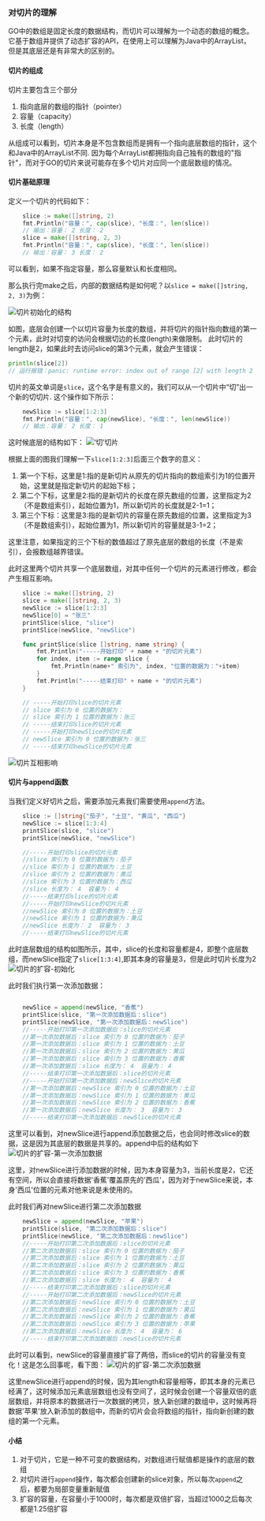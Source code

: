 ### 对切片的理解

GO中的数组是固定长度的数据结构，而切片可以理解为一个动态的数组的概念。
它基于数组并提供了动态扩容的API，在使用上可以理解为Java中的ArrayList，但是其底层还是有非常大的区别的。

#### 切片的组成
切片主要包含三个部分
1. 指向底层的数组的指针（pointer）
2. 容量（capacity） 
3. 长度（length）

从组成可以看到，切片本身是不包含数组而是拥有一个指向底层数组的指针，这个和Java中的ArrayList不同.
因为每个ArrayList都拥指向自己独有的数组的"指针"，而对于GO的切片来说可能存在多个切片对应同一个底层数组的情况。

#### 切片基础原理
定义一个切片的代码如下：

```GO
	slice := make([]string, 2)
	fmt.Println("容量：", cap(slice), "长度：", len(slice))
    // 输出：容量： 2 长度： 2
    slice = make([]string, 2, 3)
	fmt.Println("容量：", cap(slice), "长度：", len(slice))
	// 输出：容量： 3 长度： 2
```

可以看到，如果不指定容量，那么容量默认和长度相同。

那么执行完make之后，内部的数据结构是如何呢？以`slice = make([]string, 2, 3)`为例：

![切片初始化的结构](assets/切片初始化.png)

如图，底层会创建一个以切片容量为长度的数组，并将切片的指针指向数组的第一个元素，此时对切变的访问会根据切边的长度(length)来做限制。
此时切片的length是2，如果此时去访问slice的第3个元素，就会产生错误：
```go
println(slice[2])
// 运行报错：panic: runtime error: index out of range [2] with length 2
```

切片的英文单词是`slice`，这个名字是有意义的，我们可以从一个切片中“切”出一个新的切切片.
这个操作如下所示：
```go
	newSlice := slice[1:2:3]
	fmt.Println("容量：", cap(newSlice), "长度：", len(newSlice))
	// 输出：容量： 2 长度： 1
```
这时候底层的结构如下：
![‘切’切片](assets/切切片.png)

根据上面的图我们理解一下`slice[1:2:3]`后面三个数字的意义：
1. 第一个下标，这里是1:指的是新切片从原先的切片指向的数组索引为1的位置开始，这里就是指定新切片的起始下标；
2. 第二个下标，这里是2:指的是新切片的长度在原先数组的位置，这里指定为2（不是数组索引），起始位置为1，所以新切片的长度就是2-1=1；
3. 第三个下标：这里是3:指的是新切片的容量在原先数组的位置，这里指定为3（不是数组索引），起始位置为1，所以新切片的容量就是3-1=2；

这里注意，如果指定的三个下标的数值超过了原先底层的数组的长度（不是索引），会报数组越界错误。

此时这里两个切片共享一个底层数组，对其中任何一个切片的元素进行修改，都会产生相互影响。

```go
	slice := make([]string, 2)
	slice = make([]string, 2, 3)
	newSlice := slice[1:2:3]
	newSlice[0] = "张三"
	printSlice(slice, "slice")
	printSlice(newSlice, "newSlice")

	func printSlice(slice []string, name string) {
		fmt.Println("-----开始打印" + name + "的切片元素")
		for index, item := range slice {
			fmt.Println(name+" 索引为", index, "位置的数据为："+item)
		}
		fmt.Println("-----结束打印" + name + "的切片元素")
	}

	// -----开始打印slice的切片元素
	// slice 索引为 0 位置的数据为：
	// slice 索引为 1 位置的数据为：张三
	// -----结束打印slice的切片元素
	// -----开始打印newSlice的切片元素
	// newSlice 索引为 0 位置的数据为：张三
	// -----结束打印newSlice的切片元素
```

![切片互相影响](assets/切片互相影响.png)

#### 切片与append函数
当我们定义好切片之后，需要添加元素我们需要使用`append`方法。

```go
	slice := []string{"茄子", "土豆", "黄瓜", "西瓜"}
	newSlice := slice[1:3:4]
	printSlice(slice, "slice")
	printSlice(newSlice, "newSlice")

    //-----开始打印slice的切片元素
	//slice 索引为 0 位置的数据为：茄子
	//slice 索引为 1 位置的数据为：土豆
	//slice 索引为 2 位置的数据为：黄瓜
	//slice 索引为 3 位置的数据为：西瓜
	//slice 长度为： 4  容量为： 4
	//-----结束打印slice的切片元素
	//-----开始打印newSlice的切片元素
	//newSlice 索引为 0 位置的数据为：土豆
	//newSlice 索引为 1 位置的数据为：黄瓜
	//newSlice 长度为： 2  容量为： 3
	//-----结束打印newSlice的切片元素
```
此时底层数组的结构如图所示，其中，slice的长度和容量都是4，即整个底层数组，而newSlice指定了`slice[1:3:4]`,即其本身的容量是3，但是此时切片长度为2
![切片的扩容-初始化](assets/切片的扩容1.png)

此时我们执行第一次添加数据：
```go

    newSlice = append(newSlice, "香蕉")
	printSlice(slice, "第一次添加数据后：slice")
	printSlice(newSlice, "第一次添加数据后：newSlice")
    //-----开始打印第一次添加数据后：slice的切片元素
	//第一次添加数据后：slice 索引为 0 位置的数据为：茄子
	//第一次添加数据后：slice 索引为 1 位置的数据为：土豆
	//第一次添加数据后：slice 索引为 2 位置的数据为：黄瓜
	//第一次添加数据后：slice 索引为 3 位置的数据为：香蕉
	//第一次添加数据后：slice 长度为： 4  容量为： 4
	//-----结束打印第一次添加数据后：slice的切片元素
	//-----开始打印第一次添加数据后：newSlice的切片元素
	//第一次添加数据后：newSlice 索引为 0 位置的数据为：土豆
	//第一次添加数据后：newSlice 索引为 1 位置的数据为：黄瓜
	//第一次添加数据后：newSlice 索引为 2 位置的数据为：香蕉
	//第一次添加数据后：newSlice 长度为： 3  容量为： 3
	//-----结束打印第一次添加数据后：newSlice的切片元素
```

这里可以看到，对newSlice进行append添加数据之后，也会同时修改slice的数据，这是因为其底层的数据是共享的。append中后的结构如下
![切片的扩容-第一次添加数据](assets/切片的扩容2.png)

这里，对newSlice进行添加数据的时候，因为本身容量为3，当前长度是2，它还有空间，所以会直接将数据'香蕉'覆盖原先的'西瓜'，因为对于newSlice来说，本身'西瓜'位置的元素对他来说是未使用的。

此时我们再对newSlice进行第二次添加数据
```go
	newSlice = append(newSlice, "苹果")
	printSlice(slice, "第二次添加数据后：slice")
	printSlice(newSlice, "第二次添加数据后：newSlice")
	//-----开始打印第二次添加数据后：slice的切片元素
	//第二次添加数据后：slice 索引为 0 位置的数据为：茄子
	//第二次添加数据后：slice 索引为 1 位置的数据为：土豆
	//第二次添加数据后：slice 索引为 2 位置的数据为：黄瓜
	//第二次添加数据后：slice 索引为 3 位置的数据为：香蕉
	//第二次添加数据后：slice 长度为： 4  容量为： 4
	//-----结束打印第二次添加数据后：slice的切片元素
	//-----开始打印第二次添加数据后：newSlice的切片元素
	//第二次添加数据后：newSlice 索引为 0 位置的数据为：土豆
	//第二次添加数据后：newSlice 索引为 1 位置的数据为：黄瓜
	//第二次添加数据后：newSlice 索引为 2 位置的数据为：香蕉
	//第二次添加数据后：newSlice 索引为 3 位置的数据为：苹果
	//第二次添加数据后：newSlice 长度为： 4  容量为： 6
	//-----结束打印第二次添加数据后：newSlice的切片元素
```

此时可以看到，newSlice的容量直接扩容了两倍，而slice的切片的容量没有变化！这是怎么回事呢，看下图：
![切片的扩容-第二次添加数据](assets/切片的扩容3.png)

这里newSlice进行append的时候，因为其length和容量相等，即其本身的元素已经满了，这时候添加元素底层数组也没有空间了，这时候会创建一个容量双倍的底层数组，并将原本的数据进行一次数据的拷贝，放入新创建的数组中，这时候再将数据'苹果'放入新添加的数组中，而新的切片会会将数组的指针，指向新创建的数组的第一个元素。

#### 小结
1. 对于切片，它是一种不可变的数据结构，对数组进行赋值都是操作的底层的数组
2. 对切片进行`append`操作，每次都会创建新的slice对象，所以每次`append`之后，都要为局部变量重新赋值
3. 扩容的容量，在容量小于1000时，每次都是双倍扩容，当超过1000之后每次都是1.25倍扩容